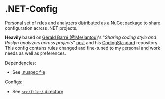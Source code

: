 # .NET-Config
Personal set of rules and analyzers distributed as a NuGet package to share configuration across .NET projects.

**Heavily** based on [Gérald Barré (@Meziantou)](https://github.com/meziantou)'s "*Sharing coding style and Roslyn analyzers across projects*" [post](https://www.meziantou.net/sharing-coding-style-and-roslyn-analyzers-across-projects.htm) and his [CodingStandard](https://github.com/meziantou/Meziantou.DotNet.CodingStandard) repository.  
This config contains rules changed and fine-tuned to my personal and work needs as well as preferences.

Dependencies:
- See [.nuspec file](./Kiruyuto.DotNet.Config.nuspec)

Configs:
- See [`src/files/` directory](./src/files/)
